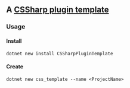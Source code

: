 ## A [CSSharp plugin template](https://docs.cssharp.dev/)

### Usage

#### Install
```
dotnet new install CSSharpPluginTemplate
```

#### Create
```
dotnet new css_template --name <ProjectName>
```

